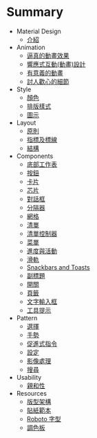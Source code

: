 # Summary

* Material Design 
	* [介紹](material-design-introduction.md)
* Animation
	* [逼真的動畫效果](animation-authentic-motion.md)
	* [響應式互動(動畫)設計](animation-responsive-interaction.md) 
	* [有意義的動畫](animation-meaningful-transitions.md)
	* [討人歡心的細節](animation-delightful-details.md)
* Style
	* [顏色](style-color.md)
	* [排版樣式](style-typography.md)
	* [圖示](style-icons.md)
	<!-- * [Imagery](style-imagery.md) -->
* Layout
	* [原則](layout-principles.md)
	* [指標及標線](layout-metrics-and-keylines.md)
	* [結構](layout-structure.md)
* Components
	* [底部工作表](components-bottom-sheets.md)
	* [按鈕](components-buttons.md)
	* [卡片](components-cards.md)
	* [芯片](components-chips.md)
	* [對話框](components-dialogs.md)
	* [分隔器](components-dividers.md)
	* [網格](components-grids.md)
	* [清單](components-lists.md)
	* [清單控制器](components-list-controls.md) 
	* [菜單](components-menus.md) 
	* [進度與活動](components-prosgress-and-activity.md) 
	* [滑軌](components-sliders.md)
	* [Snackbars and Toasts](components-snackbars-and-toasts.md)
	* [副標題](components-subheaders.md)
	* [開關](components-switches.md)
	* [頁籤](components-tabs.md)
	* [文字輸入框](components-text-fields.md)
	* [工具提示](components-tooltips.md)
* Pattern
	* [選擇](patterns-selection.md)
	* [手勢](patterns-gestures.md) 
	* [促進式指令](patterns-promotes-actions.md)
	* [設定](patterns-settings.md)
	* [影像處理](patterns-imagery-treatment.md)
	* [搜尋](patterns-search.md) 
* Usability
	* [親和性](usability-accessibility.md)
* Resources
	* [版型架構](resources-layout-templates.md)
	* [貼紙範本](resources-sticker-sheets.md)
	* [Roboto 字型](resources-roboto-font.md)
	* [調色板](resources-color-palettes.md)












 









